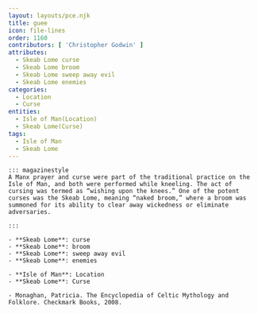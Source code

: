 ```yaml
---
layout: layouts/pce.njk
title: guee
icon: file-lines
order: 1160
contributors: [ 'Christopher Godwin' ]
attributes:
  - Skeab Lome curse
  - Skeab Lome broom
  - Skeab Lome sweep away evil
  - Skeab Lome enemies
categories:
  - Location
  - Curse
entities:
  - Isle of Man(Location)
  - Skeab Lome(Curse)
tags:
  - Isle of Man
  - Skeab Lome
---
```

``` tab [group1:Info]
::: magazinestyle
A Manx prayer and curse were part of the traditional practice on the Isle of Man, and both were performed while kneeling. The act of cursing was termed as “wishing upon the knees.” One of the potent curses was the Skeab Lome, meaning “naked broom,” where a broom was summoned for its ability to clear away wickedness or eliminate adversaries.

:::
```
``` tab [group1:Attributes]
- **Skeab Lome**: curse
- **Skeab Lome**: broom
- **Skeab Lome**: sweep away evil
- **Skeab Lome**: enemies
```
``` tab [group1:Entities]
- **Isle of Man**: Location
- **Skeab Lome**: Curse
```
``` tab [group1:Sources]
- Monaghan, Patricia. The Encyclopedia of Celtic Mythology and Folklore. Checkmark Books, 2008.
```
